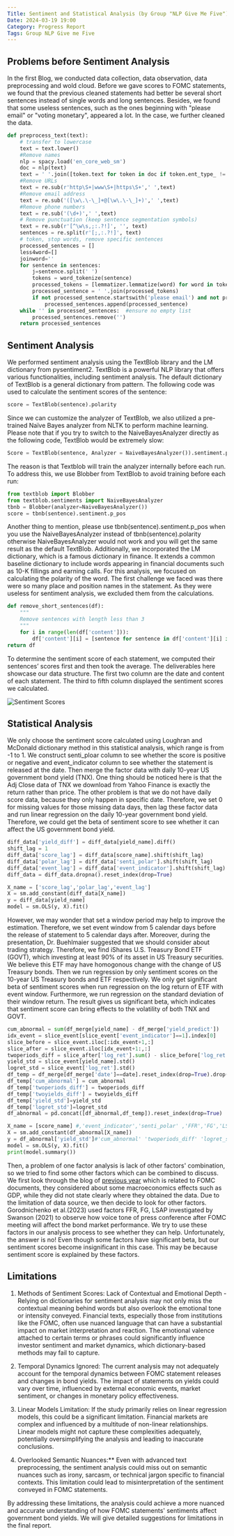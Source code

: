 ```yaml
---
Title: Sentiment and Statistical Analysis (by Group "NLP Give Me Five")
Date: 2024-03-19 19:00 
Category: Progress Report
Tags: Group NLP Give me Five
---
```



## Problems before Sentiment Analysis
In the first Blog, we conducted data collection, data observation, data preprocessing and wold cloud. Before we gave scores to FOMC statements, we found that the previous cleaned statements had better be several short sentences instead of single words and long sentences. Besides, we found that some useless sentences, such as the ones beginning with "please email" or "voting monetary", appeared a lot. In the case, we further cleaned the data.
```python
def preprocess_text(text):
    # transfer to lowercase
    text = text.lower()
    #Remove names
    nlp = spacy.load('en_core_web_sm')
    doc = nlp(text)
    text = ' '.join([token.text for token in doc if token.ent_type_ != 'PERSON'])
    #Remove URLs
    text = re.sub(r'http\S+|www\S+|https\S+',' ',text)
    #Remove email address
    text = re.sub('([\w\.\-\_]+@[\w\.\-\_]+)',' ',text)
    #Remove phone numbers
    text = re.sub('(\d+)',' ',text)
    # Remove punctuation (keep sentence segmentation symbols)
    text = re.sub(r'[^\w\s,;:.?!]', '', text)
    sentences = re.split(r'[;,:.?!]', text)
    # token, stop words, remove specific sentences
    processed_sentences = []
    less4word=[]
    joinword=''
    for sentence in sentences:
        j=sentence.split(' ')
        tokens = word_tokenize(sentence)
        processed_tokens = [lemmatizer.lemmatize(word) for word in tokens if word not in stop_words]
        processed_sentence = ' '.join(processed_tokens)
        if not processed_sentence.startswith('please email') and not processed_sentence.startswith('voting monetary'):  # remove specific sentences
            processed_sentences.append(processed_sentence)
    while '' in processed_sentences:  #ensure no empty list
        processed_sentences.remove('')  
    return processed_sentences
```

## Sentiment Analysis
We performed sentiment analysis using the TextBlob library and the LM dictionary from pysentiment2. TextBlob is a powerful NLP library that offers various functionalities, including sentiment analysis. The default dictionary of TextBlob is a general dictionary from pattern. The following code was used to calculate the sentiment scores of the sentence:
```python
score = TextBlob(sentence).polarity
```
Since we can customize the analyzer of TextBlob, we also utilized a pre-trained Naïve Bayes analyzer from NLTK to perform machine learning. 
Please note that if you try to switch to the NaiveBayesAnalyzer directly as the following code, TextBlob would be extremely slow:

```python
Score = TextBlob(sentence, Analyzer = NaiveBayesAnalyzer()).sentiment.p_pos
```

The reason is that Textblob will train the analyzer internally before each run. To address this, we use Blobber from TextBlob to avoid training before each run:
```python
from textblob import Blobber
from textblob.sentiments import NaiveBayesAnalyzer
tbnb = Blobber(analyzer=NaiveBayesAnalyzer())
score = tbnb(sentence).sentiment.p_pos
```

Another thing to mention, please use tbnb(sentence).sentiment.p_pos when you use the NaiveBayesAnalyzer instead of tbnb(sentence).polarity otherwise NaiveBayesAnalyzer would not work and you will get the same result as the default TextBlob. 
Additionally, we incorporated the LM dictionary, which is a famous dictionary in finance. It extends a common baseline dictionary to include words appearing in financial documents such as 10-K fillings and earning calls. For this analysis, we focused on calculating the polarity of the word. The first challenge we faced was there were so many place and position names in the statement. As they were useless for sentiment analysis, we excluded them from the calculations. 

```python
def remove_short_sentences(df):
    """
    Remove sentences with length less than 3
    """
    for i in range(len(df['content'])):
        df['content'][i] = [sentence for sentence in df['content'][i] if len(nltk.word_tokenize(sentence)) > 3]
return df
```

To determine the sentiment score of each statement, we computed their sentences’ scores first and then took the average. The deliverables here showcase our data structure. The first two column are the date and content of each statement. The third to fifth column displayed the sentiment scores we calculated.

![Sentiment Scores]({static}/images/NLPGiveMeFive_02_image-sentiment_scores.png)

## Statistical Analysis
We only choose the sentiment score calculated using Loughran and McDonald dictionary method in this statistical analysis, which range is from -1 to 1. 
We construct senti_ploar column to see whether the score is positive or negative and event_indicator column to see whether the statement is released at the date. Then merge the factor data with daily 10-year US government bond yield (TNX). One thing should be noticed here is that the Adj Close data of TNX we download from Yahoo Finance is exactly the return rather than price. The other problem is that we do not have daily score data, because they only happen in specific date. Therefore, we set 0 for missing values for those missing data days, then lag these factor data and run linear regression on the daily 10-year government bond yield. Therefore, we could get the beta of sentiment score to see whether it can affect the US government bond yield.

```python
diff_data['yield_diff'] = diff_data[yield_name].diff()
shift_lag = 1
diff_data['score_lag'] = diff_data[score_name].shift(shift_lag)
diff_data['polar_lag'] = diff_data['senti_polar'].shift(shift_lag)
diff_data['event_lag'] = diff_data['event_indicator'].shift(shift_lag)
diff_data = diff_data.dropna().reset_index(drop=True)

X_name = ['score_lag','polar_lag','event_lag']
X = sm.add_constant(diff_data[X_name])
y = diff_data[yield_name]
model = sm.OLS(y, X).fit()
```

However, we may wonder that set a window period may help to improve the estimation. Therefore, we set event window from 5 calendar days before the release of statement to 5 calendar days after. 
Moreover, during the presentation, Dr. Buehlmaier suggested that we should consider about trading strategy. Therefore, we find iShares U.S. Treasury Bond ETF (GOVT), which investing at least 90% of its asset in US Treasury securities. We believe this ETF may have homogonous change with the change of US Treasury bonds. Then we run regression by only sentiment scores on the 10-year US Treasury bonds and ETF respectively. We only get significant beta of sentiment scores when run regression on the log return of ETF with event window. Furthermore,  we run regression on the standard deviation of their window return. The result gives us significant beta, which indicates that sentiment score can bring effects to the volatility of both TNX and GOVT.

```python
cum_abnormal = sum(df_merge[yield_name] - df_merge['yield_predict'])
idx_event = slice_event[slice_event['event_indicator']==1].index[0]
slice_before = slice_event.iloc[:idx_event+1,:]
slice_after = slice_event.iloc[idx_event+1:,:]
twoperiods_diff = slice_after['log_ret'].sum() - slice_before['log_ret'].sum() # difference of log ret of ETF on two periods
yield_std = slice_event[yield_name].std()
logret_std = slice_event['log_ret'].std()
df_temp = df_merge[df_merge['date']==date].reset_index(drop=True).drop([yield_name,'yield_predict'],axis=1)
df_temp['cum_abnormal'] = cum_abnormal
df_temp['twoperiods_diff'] = twoperiods_diff
df_temp['twoyields_diff'] = twoyields_diff
df_temp['yield_std']=yield_std
df_temp['logret_std']=logret_std
df_abnormal = pd.concat([df_abnormal,df_temp]).reset_index(drop=True)

X_name = [score_name] #,'event_indicator','senti_polar' ,'FFR','FG','LSAP'
X = sm.add_constant(df_abnormal[X_name]) 
y = df_abnormal['yield_std']#'cum_abnormal' 'twoperiods_diff' 'logret_std'
model = sm.OLS(y, X).fit()
print(model.summary())
```

Then, a problem of one factor analysis is lack of other factors' combination, so we tried to find some other factors which can be combined to discuss. We first look through the blog of [previous year](https://buehlmaier.github.io/MFIN7036-student-blog-2022-02/forecasting-interest-rate-trends-based-on-fomc-speeches-group-professional-team.html) which is related to FOMC documents, they considered about some macroeconomics effects such as GDP, while they did not state clearly where they obtained the data. Due to the limitation of data source, we then decide to look for other factors. 
Gorodnichenko et al.(2023) used factors FFR, FG, LSAP investigated by Swanson (2021) to observe how voice tone of press conference after FOMC meeting will affect the bond market performance. We try to use these factors in our analysis process to see whether they can help. Unfortunately, the answer is no! Even though some factors have significant beta, but our sentiment scores become insignificant in this case. This may be because sentiment score is explained by these factors. 

## Limitations
1. Methods of Sentiment Scores: Lack of Contextual and Emotional Depth - Relying on dictionaries for sentiment analysis may not only miss the contextual meaning behind words but also overlook the emotional tone or intensity conveyed. Financial texts, especially those from institutions like the FOMC, often use nuanced language that can have a substantial impact on market interpretation and reaction.  The emotional valence attached to certain terms or phrases could significantly influence investor sentiment and market dynamics, which dictionary-based methods may fail to capture.

2. Temporal Dynamics Ignored: The current analysis may not adequately account for the temporal dynamics between FOMC statement releases and changes in bond yields. The impact of statements on yields could vary over time, influenced by external economic events, market sentiment, or changes in monetary policy effectiveness.

3. Linear Models Limitation: If the study primarily relies on linear regression models, this could be a significant limitation. Financial markets are complex and influenced by a multitude of non-linear relationships. Linear models might not capture these complexities adequately, potentially oversimplifying the analysis and leading to inaccurate conclusions.

4. Overlooked Semantic Nuances:** Even with advanced text preprocessing, the sentiment analysis could miss out on semantic nuances such as irony, sarcasm, or technical jargon specific to financial contexts. This limitation could lead to misinterpretation of the sentiment conveyed in FOMC statements.

By addressing these limitations, the analysis could achieve a more nuanced and accurate understanding of how FOMC statements' sentiments affect government bond yields. We will give detailed suggestions for limitations in the final report. 
